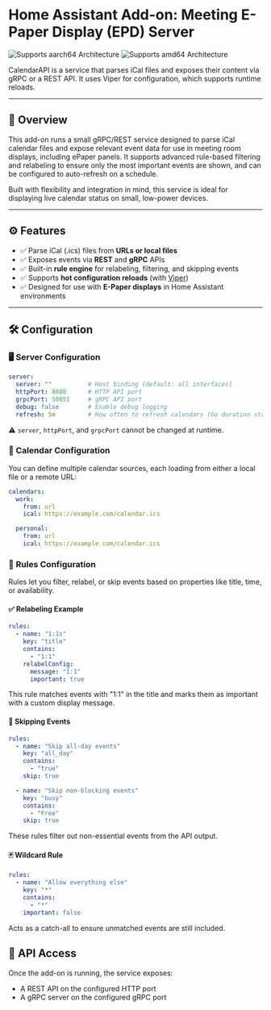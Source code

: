 # Home Assistant Add-on: Meeting E-Paper Display (EPD) Server

![Supports aarch64 Architecture][aarch64-shield]
![Supports amd64 Architecture][amd64-shield]

CalendarAPI is a service that parses iCal files and exposes their content via gRPC or a REST API. It uses Viper for configuration, which supports runtime reloads.

---

## 📘 Overview

This add-on runs a small gRPC/REST service designed to parse iCal calendar files and expose relevant event data for use in meeting room displays, including ePaper panels. It supports advanced rule-based filtering and relabeling to ensure only the most important events are shown, and can be configured to auto-refresh on a schedule.

Built with flexibility and integration in mind, this service is ideal for displaying live calendar status on small, low-power devices.

---

## ⚙️ Features

- ✅ Parse iCal (.ics) files from **URLs or local files**
- ✅ Exposes events via **REST** and **gRPC** APIs
- ✅ Built-in **rule engine** for relabeling, filtering, and skipping events
- ✅ Supports **hot configuration reloads** (with [Viper](https://github.com/spf13/viper))
- ✅ Designed for use with **E-Paper displays** in Home Assistant environments

---

## 🛠 Configuration

### 🖥️ Server Configuration

```yaml
server:
  server: ""          # Host binding (default: all interfaces)
  httpPort: 8080      # HTTP API port
  grpcPort: 50051     # gRPC API port
  debug: false        # Enable debug logging
  refresh: 5m         # How often to refresh calendars (Go duration string)
```

⚠️ `server`, `httpPort`, and `grpcPort` cannot be changed at runtime.

### 📆 Calendar Configuration

You can define multiple calendar sources, each loading from either a local file or a remote URL:

```yaml
calendars:
  work:
    from: url
    ical: https://example.com/calendar.ics

  personal:
    from: url
    ical: https://example.com/calendar.ics
```

### 🧠 Rules Configuration

Rules let you filter, relabel, or skip events based on properties like title, time, or availability.

#### ✅ Relabeling Example

```yaml
rules:
  - name: "1:1s"
    key: "title"
    contains:
      - "1:1"
    relabelConfig:
      message: "1:1"
      important: true
```

This rule matches events with "1:1" in the title and marks them as important with a custom display message.

#### 🚫 Skipping Events

```yaml
rules:
  - name: "Skip all-day events"
    key: "all_day"
    contains:
      - "true"
    skip: true

  - name: "Skip non-blocking events"
    key: "busy"
    contains:
      - "Free"
    skip: true
```

These rules filter out non-essential events from the API output.

#### 🃏 Wildcard Rule

```yaml
rules:
  - name: "Allow everything else"
    key: "*"
    contains:
      - "*"
    important: false
```

Acts as a catch-all to ensure unmatched events are still included.

## 🚀 API Access

Once the add-on is running, the service exposes:

- A REST API on the configured HTTP port
- A gRPC server on the configured gRPC port

[aarch64-shield]: https://img.shields.io/badge/aarch64-yes-green.svg
[amd64-shield]: https://img.shields.io/badge/amd64-yes-green.svg

